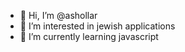 - 👋 Hi, I’m @ashollar
- 👀 I’m interested in jewish applications
- 🌱 I’m currently learning javascript

<!---
chabaddev/chabaddev is a ✨ special ✨ repository because its `README.md` (this file) appears on your GitHub profile.
You can click the Preview link to take a look at your changes.
--->
